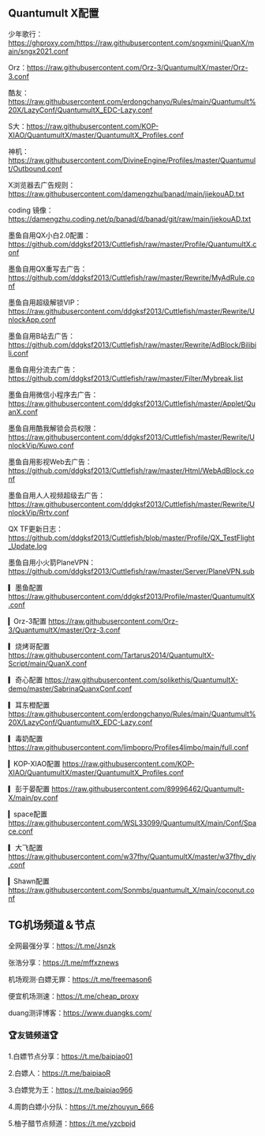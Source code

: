 ## Quantumult X配置

少年歌行：https://ghproxy.com/https://raw.githubusercontent.com/sngxmini/QuanX/main/sngx2021.conf

Orz：https://raw.githubusercontent.com/Orz-3/QuantumultX/master/Orz-3.conf

酷友：https://raw.githubusercontent.com/erdongchanyo/Rules/main/Quantumult%20X/LazyConf/QuantumultX_EDC-Lazy.conf

S大：https://raw.githubusercontent.com/KOP-XIAO/QuantumultX/master/QuantumultX_Profiles.conf

神机：https://raw.githubusercontent.com/DivineEngine/Profiles/master/Quantumult/Outbound.conf

X浏览器去广告规则：https://raw.githubusercontent.com/damengzhu/banad/main/jiekouAD.txt

coding 镜像：https://damengzhu.coding.net/p/banad/d/banad/git/raw/main/jiekouAD.txt

墨鱼自用QX小白2.0配置：https://github.com/ddgksf2013/Cuttlefish/raw/master/Profile/QuantumultX.conf

墨鱼自用QX重写去广告：https://github.com/ddgksf2013/Cuttlefish/raw/master/Rewrite/MyAdRule.conf

墨鱼自用超级解锁VIP：https://raw.githubusercontent.com/ddgksf2013/Cuttlefish/master/Rewrite/UnlockApp.conf

墨鱼自用B站去广告：https://github.com/ddgksf2013/Cuttlefish/raw/master/Rewrite/AdBlock/Bilibili.conf

墨鱼自用分流去广告：https://github.com/ddgksf2013/Cuttlefish/raw/master/Filter/Mybreak.list

墨鱼自用微信小程序去广告：https://raw.githubusercontent.com/ddgksf2013/Cuttlefish/master/Applet/QuanX.conf

墨鱼自用酷我解锁会员权限：https://raw.githubusercontent.com/ddgksf2013/Cuttlefish/master/Rewrite/UnlockVip/Kuwo.conf

墨鱼自用影视Web去广告：https://github.com/ddgksf2013/Cuttlefish/raw/master/Html/WebAdBlock.conf

墨鱼自用人人视频超级去广告：https://raw.githubusercontent.com/ddgksf2013/Cuttlefish/master/Rewrite/UnlockVip/Rrtv.conf

QX TF更新日志：https://github.com/ddgksf2013/Cuttlefish/blob/master/Profile/QX_TestFlight_Update.log

墨鱼自用小火箭PlaneVPN：https://github.com/ddgksf2013/Cuttlefish/raw/master/Server/PlaneVPN.sub

▎墨鱼配置
https://raw.githubusercontent.com/ddgksf2013/Profile/master/QuantumultX.conf

▎Orz-3配置
https://raw.githubusercontent.com/Orz-3/QuantumultX/master/Orz-3.conf

▎烧烤哥配置
https://raw.githubusercontent.com/Tartarus2014/QuantumultX-Script/main/QuanX.conf

▎奇心配置
https://raw.githubusercontent.com/solikethis/QuantumultX-demo/master/SabrinaQuanxConf.conf

▎耳东橙配置
https://raw.githubusercontent.com/erdongchanyo/Rules/main/Quantumult%20X/LazyConf/QuantumultX_EDC-Lazy.conf

▎毒奶配置
https://raw.githubusercontent.com/limbopro/Profiles4limbo/main/full.conf

▎KOP-XIAO配置
https://raw.githubusercontent.com/KOP-XIAO/QuantumultX/master/QuantumultX_Profiles.conf

▎彭于晏配置
https://raw.githubusercontent.com/89996462/Quantumult-X/main/py.conf

▎space配置
https://raw.githubusercontent.com/WSL33099/QuantumultX/main/Conf/Space.conf

▎大飞配置
https://raw.githubusercontent.com/w37fhy/QuantumultX/master/w37fhy_diy.conf

▎Shawn配置
https://raw.githubusercontent.com/Sonmbs/quantumult_X/main/coconut.conf

## TG机场频道＆节点

全网最强分享：https://t.me/Jsnzk

张浩分享：https://t.me/mffxznews

机场观测·白嫖无罪：https://t.me/freemason6

便宜机场测速：https://t.me/cheap_proxy

duang测评博客：https://www.duangks.com/

### 🏆友链频道🏆

1.白嫖节点分享：https://t.me/baipiao01

2.白嫖人：https://t.me/baipiaoR

3.白嫖党为王：https://t.me/baipiao966

4.周韵白嫖小分队：https://t.me/zhouyun_666

5.柚子醋节点频道：https://t.me/yzcbpjd
